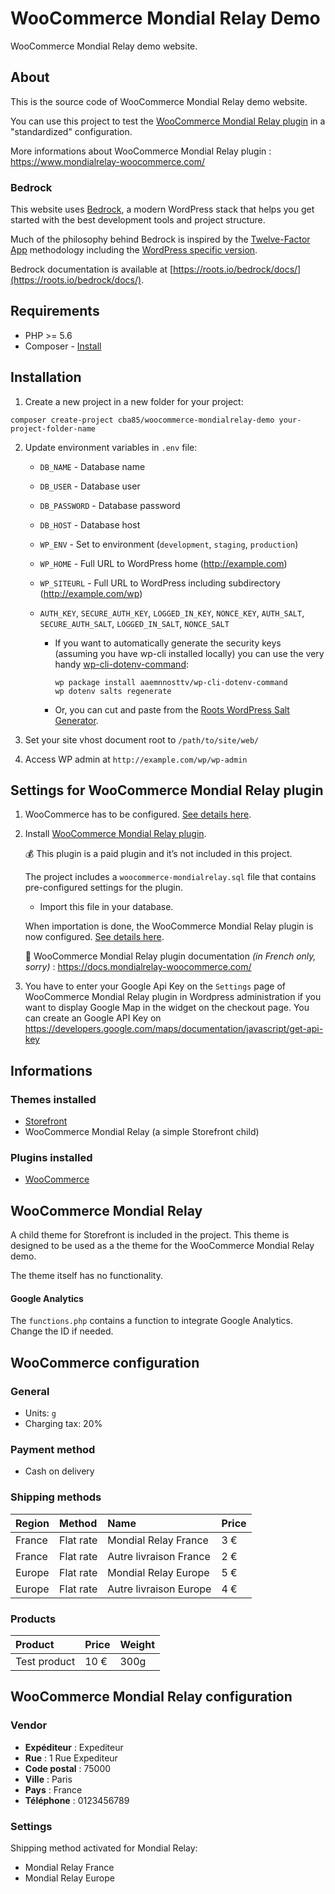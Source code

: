 # WooCommerce Mondial Relay Demo

WooCommerce Mondial Relay demo website.

## About

This is the source code of WooCommerce Mondial Relay demo website.

You can use this project to test the [WooCommerce Mondial Relay plugin](https://www.mondialrelay-woocommerce.com) in a "standardized" configuration.

More informations about WooCommerce Mondial Relay plugin : https://www.mondialrelay-woocommerce.com/

### Bedrock

This website uses [Bedrock](https://roots.io/bedrock/), a modern WordPress stack that helps you get started with the best development tools and project structure.

Much of the philosophy behind Bedrock is inspired by the [Twelve-Factor App](http://12factor.net/) methodology including the [WordPress specific version](https://roots.io/twelve-factor-wordpress/).

Bedrock documentation is available at [https://roots.io/bedrock/docs/](https://roots.io/bedrock/docs/).

## Requirements

* PHP >= 5.6
* Composer - [Install](https://getcomposer.org/doc/00-intro.md#installation-linux-unix-osx)

## Installation

1. Create a new project in a new folder for your project:

  ```
  composer create-project cba85/woocommerce-mondialrelay-demo your-project-folder-name
  ```

2. Update environment variables in `.env`  file:

    * `DB_NAME` - Database name
    * `DB_USER` - Database user
    * `DB_PASSWORD` - Database password
    * `DB_HOST` - Database host
    * `WP_ENV` - Set to environment (`development`, `staging`, `production`)
    * `WP_HOME` - Full URL to WordPress home (http://example.com)
    * `WP_SITEURL` - Full URL to WordPress including subdirectory (http://example.com/wp)
    * `AUTH_KEY`, `SECURE_AUTH_KEY`, `LOGGED_IN_KEY`, `NONCE_KEY`, `AUTH_SALT`, `SECURE_AUTH_SALT`, `LOGGED_IN_SALT`, `NONCE_SALT`

      * If you want to automatically generate the security keys (assuming you have wp-cli installed locally) you can use the very handy [wp-cli-dotenv-command](https://github.com/aaemnnosttv/wp-cli-dotenv-command):

        ```
        wp package install aaemnnosttv/wp-cli-dotenv-command
        wp dotenv salts regenerate
        ```

      * Or, you can cut and paste from the [Roots WordPress Salt Generator](https://roots.io/salts.html).

3. Set your site vhost document root to `/path/to/site/web/`

4. Access WP admin at `http://example.com/wp/wp-admin`

## Settings for WooCommerce Mondial Relay plugin

1. WooCommerce has to be configured. [See details here](#woocommerce-configuration).

2. Install [WooCommerce Mondial Relay plugin](https://www.mondialrelay-woocommerce.com/).

    💰 This plugin is a paid plugin and it’s not included in this project.

    The project includes a `woocommerce-mondialrelay.sql` file that contains pre-configured settings for the plugin.

    * Import this file in your database.

    When importation is done, the WooCommerce Mondial Relay plugin is now configured. [See details here](#woocommerce-mondial-relay-configuration).

    📖  WooCommerce Mondial Relay plugin documentation *(in French only, sorry)* : https://docs.mondialrelay-woocommerce.com/

3. You have to enter your Google Api Key on the `Settings` page of WooCommerce Mondial Relay plugin in Wordpress administration if you want to display Google Map in the widget on the checkout page.
You can create an Google API Key on https://developers.google.com/maps/documentation/javascript/get-api-key

## Informations

### Themes installed

* [Storefront](https://woocommerce.com/storefront/)
* WooCommerce Mondial Relay (a simple Storefront child)

### Plugins installed

- [WooCommerce](https://woocommerce.com)

## WooCommerce Mondial Relay

A child theme for Storefront is included in the project. This theme is designed to be used as a the theme for the WooCommerce Mondial Relay demo.

The theme itself has no functionality.

#### Google Analytics

The `functions.php` contains a function to integrate Google Analytics. Change the ID if needed.

## WooCommerce configuration

### General

- Units: ``g``
- Charging tax: 20%

### Payment method

- Cash on delivery

### Shipping methods

Region | Method | Name | Price
|:--- |:---- |:---- |:----
France | Flat rate | Mondial Relay France | 3 €
France | Flat rate | Autre livraison France | 2 €
Europe | Flat rate | Mondial Relay Europe | 5 €
Europe | Flat rate | Autre livraison Europe | 4 €

### Products

Product | Price | Weight
|:--- |:---- |:----
Test product | 10 € | 300g

## WooCommerce Mondial Relay configuration

### Vendor

- **Expéditeur** : Expediteur
- **Rue** : 1 Rue Expediteur
- **Code postal** : 75000
- **Ville** : Paris
- **Pays** : France
- **Téléphone** : 0123456789

### Settings

Shipping method activated for Mondial Relay:

- Mondial Relay France
- Mondial Relay Europe